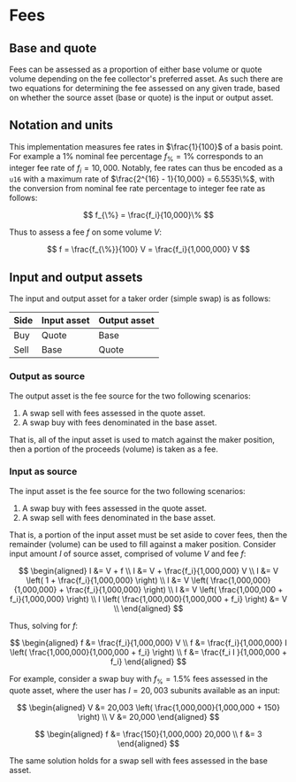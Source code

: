 # Fees

## Base and quote

Fees can be assessed as a proportion of either base volume or quote volume
depending on the fee collector's preferred asset. As such there are two
equations for determining the fee assessed on any given trade, based on whether
the source asset (base or quote) is the input or output asset.

## Notation and units

This implementation measures fee rates in $\frac{1}{100}$ of a basis point. For
example a $1\%$ nominal fee percentage $f_{\%} = 1\%$ corresponds to an integer
fee rate of $f_i = 10,000$. Notably, fee rates can thus be encoded as a `u16`
with a maximum rate of $\frac{2^{16} - 1}{10,000} = 6.5535\%$, with the
conversion from nominal fee rate percentage to integer fee rate as follows:

$$
f_{\%} = \frac{f_i}{10,000}\%
$$

Thus to assess a fee $f$ on some volume $V$:

$$
f = \frac{f_{\%}}{100} V = \frac{f_i}{1,000,000} V
$$

## Input and output assets

The input and output asset for a taker order (simple swap) is as follows:

| Side | Input asset | Output asset |
| ---- | ----------- | ------------ |
| Buy  | Quote       | Base         |
| Sell | Base        | Quote        |

### Output as source

The output asset is the fee source for the two following scenarios:

1. A swap sell with fees assessed in the quote asset.
1. A swap buy with fees denominated in the base asset.

That is, all of the input asset is used to match against the maker position,
then a portion of the proceeds (volume) is taken as a fee.

### Input as source

The input asset is the fee source for the two following scenarios:

1. A swap buy with fees assessed in the quote asset.
1. A swap sell with fees denominated in the base asset.

That is, a portion of the input asset must be set aside to cover fees, then the
remainder (volume) can be used to fill against a maker position. Consider input
amount $I$ of source asset, comprised of volume $V$ and fee $f$:

$$
\begin{aligned}
I &= V + f \\
I &= V + \frac{f_i}{1,000,000} V \\
I &= V \left( 1 + \frac{f_i}{1,000,000} \right) \\
I &= V \left( \frac{1,000,000}{1,000,000} + \frac{f_i}{1,000,000} \right) \\
I &= V \left( \frac{1,000,000 + f_i}{1,000,000} \right) \\
I \left( \frac{1,000,000}{1,000,000 + f_i} \right) &= V \\
\end{aligned}
$$

Thus, solving for $f$:

$$
\begin{aligned}
f &= \frac{f_i}{1,000,000} V  \\
f &= \frac{f_i}{1,000,000} I \left( \frac{1,000,000}{1,000,000 + f_i} \right) \\
f &= \frac{f_i I }{1,000,000 + f_i}
\end{aligned}
$$

For example, consider a swap buy with $f_{\%} = 1.5\%$ fees assessed in the
quote asset, where the user has $I = 20,003$ subunits available as an input:

$$
\begin{aligned}
V &= 20,003 \left( \frac{1,000,000}{1,000,000 + 150} \right) \\
V &= 20,000
\end{aligned}
$$

$$
\begin{aligned}
f &= \frac{150}{1,000,000} 20,000  \\
f &= 3
\end{aligned}
$$

The same solution holds for a swap sell with fees assessed in the base asset.
